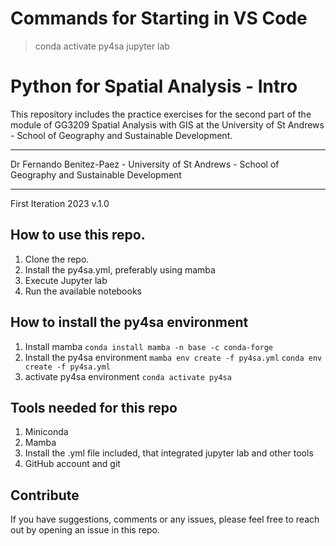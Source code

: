# Commands for Starting in VS Code
> conda activate py4sa
> jupyter lab

# Python for Spatial Analysis - Intro

This repository includes the practice exercises for the second part of the module of GG3209 Spatial Analysis with GIS at the University of St Andrews - School of Geography and Sustainable Development.

---

Dr Fernando Benitez-Paez - 
University of St Andrews - 
School of Geography and Sustainable Development

---
First Iteration 2023 v.1.0

## How to use this repo.

1. Clone the repo.
2. Install the py4sa.yml, preferably using mamba
3. Execute Jupyter lab
4. Run the available notebooks

## How to install the py4sa environment

1. Install mamba 
   ```conda install mamba -n base -c conda-forge```
2. Install the py4sa environment
   ```mamba env create -f py4sa.yml```
   ```conda env create -f py4sa.yml```
3. activate py4sa environment
   ```conda activate py4sa``` 

## Tools needed for this repo

1. Miniconda
2. Mamba
3. Install the .yml file included, that integrated jupyter lab and other tools
4. GitHub account and git
   
## Contribute

If you have suggestions, comments or any issues, please feel free to reach out by opening an issue in this repo.


